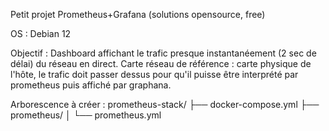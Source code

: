 Petit projet Prometheus+Grafana (solutions opensource, free)

OS : Debian 12

Objectif : Dashboard affichant le trafic presque instantanéement (2 sec de délai) du réseau en direct.
Carte réseau de référence : carte physique de l'hôte, le trafic doit passer dessus pour qu'il puisse être interprété par prometheus puis affiché par graphana.

Arborescence à créer :
prometheus-stack/
├── docker-compose.yml
├── prometheus/
│   └── prometheus.yml
